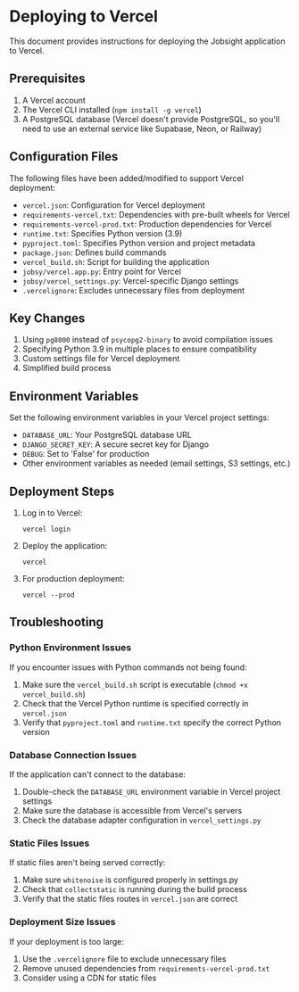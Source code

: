 # Deploying to Vercel

This document provides instructions for deploying the Jobsight application to Vercel.

## Prerequisites

1. A Vercel account
2. The Vercel CLI installed (`npm install -g vercel`)
3. A PostgreSQL database (Vercel doesn't provide PostgreSQL, so you'll need to use an external service like Supabase, Neon, or Railway)

## Configuration Files

The following files have been added/modified to support Vercel deployment:

- `vercel.json`: Configuration for Vercel deployment
- `requirements-vercel.txt`: Dependencies with pre-built wheels for Vercel
- `requirements-vercel-prod.txt`: Production dependencies for Vercel
- `runtime.txt`: Specifies Python version (3.9)
- `pyproject.toml`: Specifies Python version and project metadata
- `package.json`: Defines build commands
- `vercel_build.sh`: Script for building the application
- `jobsy/vercel.app.py`: Entry point for Vercel
- `jobsy/vercel_settings.py`: Vercel-specific Django settings
- `.vercelignore`: Excludes unnecessary files from deployment

## Key Changes

1. Using `pg8000` instead of `psycopg2-binary` to avoid compilation issues
2. Specifying Python 3.9 in multiple places to ensure compatibility
3. Custom settings file for Vercel deployment
4. Simplified build process

## Environment Variables

Set the following environment variables in your Vercel project settings:

- `DATABASE_URL`: Your PostgreSQL database URL
- `DJANGO_SECRET_KEY`: A secure secret key for Django
- `DEBUG`: Set to 'False' for production
- Other environment variables as needed (email settings, S3 settings, etc.)

## Deployment Steps

1. Log in to Vercel:
   ```
   vercel login
   ```

2. Deploy the application:
   ```
   vercel
   ```

3. For production deployment:
   ```
   vercel --prod
   ```

## Troubleshooting

### Python Environment Issues

If you encounter issues with Python commands not being found:

1. Make sure the `vercel_build.sh` script is executable (`chmod +x vercel_build.sh`)
2. Check that the Vercel Python runtime is specified correctly in `vercel.json`
3. Verify that `pyproject.toml` and `runtime.txt` specify the correct Python version

### Database Connection Issues

If the application can't connect to the database:

1. Double-check the `DATABASE_URL` environment variable in Vercel project settings
2. Make sure the database is accessible from Vercel's servers
3. Check the database adapter configuration in `vercel_settings.py`

### Static Files Issues

If static files aren't being served correctly:

1. Make sure `whitenoise` is configured properly in settings.py
2. Check that `collectstatic` is running during the build process
3. Verify that the static files routes in `vercel.json` are correct

### Deployment Size Issues

If your deployment is too large:

1. Use the `.vercelignore` file to exclude unnecessary files
2. Remove unused dependencies from `requirements-vercel-prod.txt`
3. Consider using a CDN for static files
